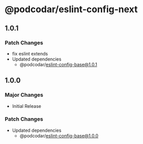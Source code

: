 # @podcodar/eslint-config-next

## 1.0.1

### Patch Changes

- fix eslint extends
- Updated dependencies
  - @podcodar/eslint-config-base@1.0.1

## 1.0.0

### Major Changes

- Initial Release

### Patch Changes

- Updated dependencies
  - @podcodar/eslint-config-base@1.0.0
